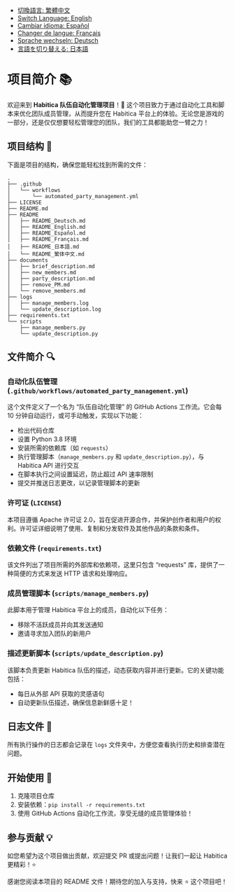 - [切換語言: 繁體中文](/README/README_繁体中文.md)
- [Switch Language: English](/README/README_English.md)
- [Cambiar idioma: Español](/README/README_Español.md)
- [Changer de langue: Français](/README/README_Français.md)
- [Sprache wechseln: Deutsch](/README/README_Deutsch.md)
- [言語を切り替える: 日本語](/README/README_日本語.md)

# 项目简介 📚

欢迎来到 **Habitica 队伍自动化管理项目**！🎉 这个项目致力于通过自动化工具和脚本来优化团队成员管理，从而提升您在 Habitica 平台上的体验。无论您是游戏的一部分，还是仅仅想要轻松管理您的团队，我们的工具都能助您一臂之力！

## 项目结构 📂

下面是项目的结构，确保您能轻松找到所需的文件：

```
.
├── .github
│   └── workflows
│       └── automated_party_management.yml
├── LICENSE
├── README.md
├── README
│   ├── README_Deutsch.md
│   ├── README_English.md
│   ├── README_Español.md
│   ├── README_Français.md
│   ├── README_日本語.md
│   └── README_繁体中文.md
├── documents
│   ├── brief_description.md
│   ├── new_members.md
│   ├── party_description.md
│   ├── remove_PM.md
│   └── remove_members.md
├── logs
│   ├── manage_members.log
│   └── update_description.log
├── requirements.txt
└── scripts
    ├── manage_members.py
    └── update_description.py
```

## 文件简介 🔍

### 自动化队伍管理 (`.github/workflows/automated_party_management.yml`)
这个文件定义了一个名为 “队伍自动化管理” 的 GitHub Actions 工作流。它会每 10 分钟自动运行，或可手动触发，实现以下功能：
- 检出代码仓库
- 设置 Python 3.8 环境
- 安装所需的依赖库（如 `requests`）
- 执行管理脚本（`manage_members.py` 和 `update_description.py`），与 Habitica API 进行交互
- 在脚本执行之间设置延迟，防止超过 API 速率限制
- 提交并推送日志更改，以记录管理脚本的更新

### 许可证 (`LICENSE`)
本项目遵循 Apache 许可证 2.0，旨在促进开源合作，并保护创作者和用户的权利。许可证详细说明了使用、复制和分发软件及其他作品的条款和条件。

### 依赖文件 (`requirements.txt`)
该文件列出了项目所需的外部库和依赖项，这里只包含 “requests” 库，提供了一种简便的方式来发送 HTTP 请求和处理响应。

### 成员管理脚本 (`scripts/manage_members.py`)
此脚本用于管理 Habitica 平台上的成员，自动化以下任务：
- 移除不活跃成员并向其发送通知
- 邀请寻求加入团队的新用户

### 描述更新脚本 (`scripts/update_description.py`)
该脚本负责更新 Habitica 队伍的描述，动态获取内容并进行更新。它的关键功能包括：
- 每日从外部 API 获取的灵感语句
- 自动更新队伍描述，确保信息新鲜感十足！

## 日志文件 📜
所有执行操作的日志都会记录在 `logs` 文件夹中，方便您查看执行历史和排查潜在问题。

## 开始使用 🚀

1. 克隆项目仓库
2. 安装依赖：`pip install -r requirements.txt`
3. 使用 GitHub Actions 自动化工作流，享受无缝的成员管理体验！

## 参与贡献 💡
如您希望为这个项目做出贡献，欢迎提交 PR 或提出问题！让我们一起让 Habitica 更精彩！⭐️

感谢您阅读本项目的 README 文件！期待您的加入与支持，快来 ⭐️ 这个项目吧！